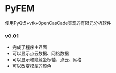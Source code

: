 # PyFEM
使用PyQt5+vtk+OpenCasCade实现的有限元分析软件

### v0.01
* 完成了程序主界面
* 可以显示点云数据、网格数据
* 可以显示和隐藏坐标轴、点云、网格
* 可以改变模型的颜色
